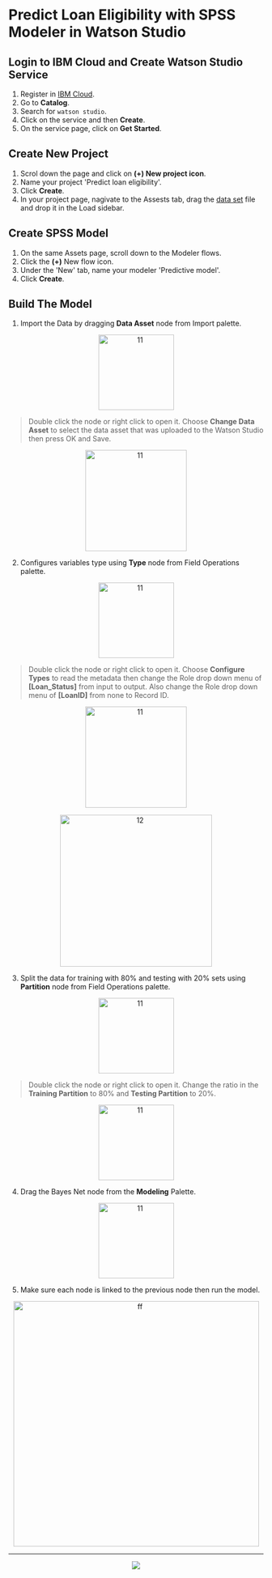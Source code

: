# Predict Loan Eligibility with SPSS Modeler in Watson Studio

## Login to IBM Cloud and Create Watson Studio Service
1. Register in [IBM Cloud](https://ibm.biz/BdYmuL).
2. Go to **Catalog**.
3. Search for `watson studio`.
4. Click on the service and then **Create**.
5. On the service page, click on **Get Started**.

## Create New Project
1. Scrol down the page and click on **(+) New project icon**.
2. Name your project 'Predict loan eligibility'.
3. Click **Create**.
4. In your project page, nagivate to the Assests tab, drag the [data set](https://github.com/DevExCodeHub/Loan_eligibility_lab/blob/master/Data/train.csv) file and drop it in the Load sidebar.

## Create SPSS Model
1. On the same Assets page, scroll down to the Modeler flows.
2. Click the **(+)** New flow icon.
3. Under the 'New' tab, name your modeler 'Predictive model'.
4. Click **Create**.

## Build The Model
1. Import the Data by dragging **Data Asset** node from Import palette.
<p align="center"><img width="149" alt="11" src="https://user-images.githubusercontent.com/37486654/45348582-bed3e300-b5b7-11e8-9884-d0aa2982a318.PNG">
  
 >Double click the node or right click to open it. Choose **Change Data Asset** to select the data asset that was uploaded to the Watson Studio then press OK and Save.
 
 <p align="center"><img width="200" alt="11" src="https://user-images.githubusercontent.com/37486654/45630471-6a41d380-baa1-11e8-87cc-c5e3d73696d8.png">
  


2. Configures  variables  type using **Type** node from Field Operations palette.
<p align="center"><img width="149" alt="11" src="https://user-images.githubusercontent.com/37486654/45349630-7d910280-b5ba-11e8-8465-b13448bfcaf6.png">
  
 >Double click the node or right click to open it. Choose **Configure Types** to read the metadata then change the Role drop down menu of **[Loan_Status]** from input to output. Also change the Role drop down menu of **[LoanID]** from none to Record ID. 

<p align="center"><img width="200" alt="11" src="https://user-images.githubusercontent.com/37486654/45630472-6a41d380-baa1-11e8-9699-915869462ffd.png">
  
<p align="center"><img width="300" alt="12" src="https://user-images.githubusercontent.com/37486654/45630475-6ada6a00-baa1-11e8-8670-cf8ad84e71cc.png"> 

3. Split  the data for training with 80% and testing with 20% sets using **Partition** node from Field Operations palette.
<p align="center"><img width="149" alt="11" src="https://user-images.githubusercontent.com/37486654/45349644-87b30100-b5ba-11e8-917f-57205a0cf9e9.png">

>Double click the node or right click to open it. Change the ratio in the **Training Partition** to 80% and **Testing Partition** to 20%.

<p align="center"><img width="149" alt="11" src="https://user-images.githubusercontent.com/37486654/45630476-6ada6a00-baa1-11e8-8e9e-6a735805338d.png">


4. Drag the Bayes Net node from the **Modeling** Palette.
<p align="center"><img width="149" alt="11" src="https://user-images.githubusercontent.com/37486654/45349655-8d104b80-b5ba-11e8-8f6c-4fd644a12ba8.png">

5. Make sure each node is linked to the previous node then run the model.
<p align="center"><img width="485" alt="ff" src="https://user-images.githubusercontent.com/37486654/45350098-b4b3e380-b5bb-11e8-97a5-0b815e4205e4.PNG">
 
 ***
 
<p align="center"><img src="https://user-images.githubusercontent.com/37486654/45630477-6b730080-baa1-11e8-841d-aad942e74f00.png">


